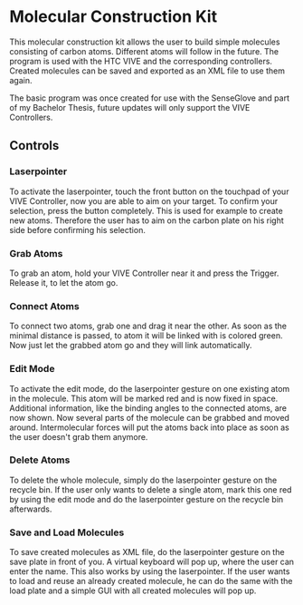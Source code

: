 # Molecular Construction Kit
This molecular construction kit allows the user to build simple molecules consisting of carbon atoms. Different atoms will follow in the future. The program is used with the HTC VIVE and the corresponding controllers. Created molecules can be saved and exported as an XML file to use them again.

The basic program was once created for use with the SenseGlove and part of my Bachelor Thesis, future updates will only support the VIVE Controllers.

## Controls
### Laserpointer
To activate the laserpointer, touch the front button on the touchpad of your VIVE Controller, now you are able to aim on your target. To confirm your selection, press the button completely. This is used for example to create new atoms. Therefore the user has to aim on the carbon plate on his right side before confirming his selection.

### Grab Atoms
To grab an atom, hold your VIVE Controller near it and press the Trigger. Release it, to let the atom go.

### Connect Atoms
To connect two atoms, grab one and drag it near the other. As soon as the minimal distance is passed, to atom it will be linked with is colored green. Now just let the grabbed atom go and they will link automatically.

### Edit Mode
To activate the edit mode, do the laserpointer gesture on one existing atom in the molecule. This atom will be marked red and is now fixed in space. Additional information, like the binding angles to the connected atoms, are now shown. Now several parts of the molecule can be grabbed and moved around. Intermolecular forces will put the atoms back into place as soon as the user doesn't grab them anymore.

### Delete Atoms
To delete the whole molecule, simply do the laserpointer gesture on the recycle bin. If the user only wants to delete a single atom, mark this one red by using the edit mode and do the laserpointer gesture on the recycle bin afterwards.

### Save and Load Molecules
To save created molecules as XML file, do the laserpointer gesture on the save plate in front of you. A virtual keyboard will pop up, where the user can enter the name. This also works by using the laserpointer. If the user wants to load and reuse an already created molecule, he can do the same with the load plate and a simple GUI with all created molecules will pop up.


